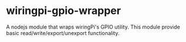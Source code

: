 # wiringpi-gpio-wrapper
A nodejs module that wraps wiringPi's GPIO utility. This module provide basic read/write/export/unexport functionality.
